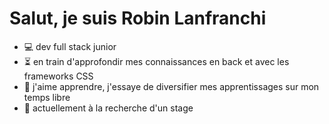 
<h1>Salut, je suis Robin Lanfranchi</h1>

- 💻 dev full stack junior 
- ⏳ en train d'approfondir mes connaissances en back et avec les frameworks CSS
- 🌱 j'aime apprendre, j'essaye de diversifier mes apprentissages sur mon temps libre
- 🤝 actuellement à la recherche d'un stage

